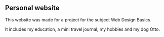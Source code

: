 ## Personal website
This website was made for a project for the subject Web Design Basics.

It includes my education, a mini travel journal, my hobbies and my dog Otto.
